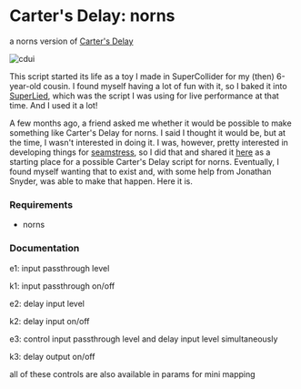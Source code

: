 # Carter's Delay: norns

a norns version of [Carter's Delay](https://llllllll.co/t/carters-delay/63644)

![cdui](https://github.com/user-attachments/assets/cd444d00-ca82-4753-aedc-f606ef0f2f76)

This script started its life as a toy I made in SuperCollider for my (then) 6-year-old cousin. I found myself having a lot of fun with it, so I baked it into [SuperLied](https://llllllll.co/t/superlied/64557?u=williamhazard), which was the script I was using for live performance at that time. And I used it a lot! 

A few months ago, a friend asked me whether it would be possible to make something like Carter's Delay for norns. I said I thought it would be, but at the time, I wasn't interested in doing it. I was, however, pretty interested in developing things for [seamstress](https://llllllll.co/t/seamstress-is-a-lua-scripting-environment-for-musical-communication/64556), so I did that and shared it [here](https://llllllll.co/t/carters-delay-seamstress/66651?u=williamhazard) as a starting place for a possible Carter's Delay script for norns. Eventually, I found myself wanting that to exist and, with some help from Jonathan Snyder, was able to make that happen. Here it is.

### Requirements

* norns


### Documentation

e1: input passthrough level

k1: input passthrough on/off

e2: delay input level 

k2: delay input on/off

e3: control input passthrough level and delay input level simultaneously

k3: delay output on/off


all of these controls are also available in params for mini mapping
